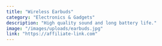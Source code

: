 ```yaml
---
title: "Wireless Earbuds"
category: "Electronics & Gadgets"
description: "High quality sound and long battery life."
image: "/images/uploads/earbuds.jpg"
link: "https://affiliate-link.com"
---
```

